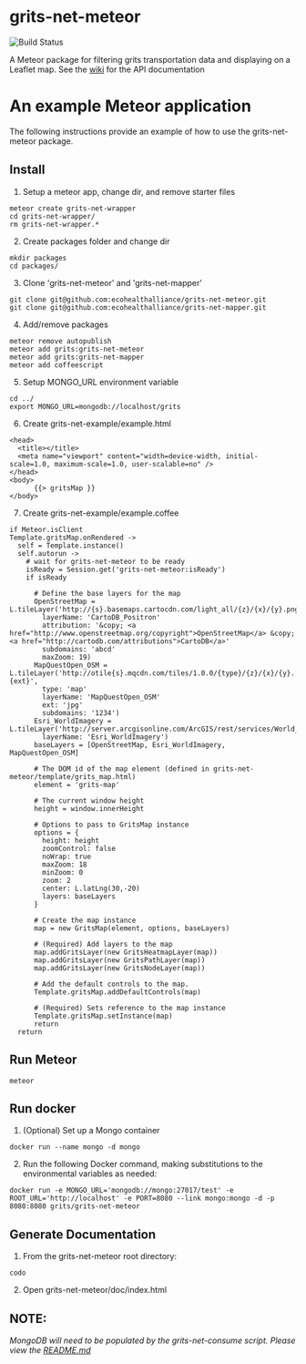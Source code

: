 # grits-net-meteor
![Build Status](https://circleci.com/gh/ecohealthalliance/grits-net-meteor.svg?style=shield&circle-token=0bb5a68a6c2ff8aea6f0ae0c324a738362198f10)

A Meteor package for filtering grits transportation data and displaying on
a Leaflet map.  See the [wiki](https://github.com/ecohealthalliance/grits-net-meteor/wiki) for the API documentation

# An example Meteor application

The following instructions provide an example of how to use the grits-net-meteor package.

## Install
1. Setup a meteor app, change dir, and remove starter files

  ```
  meteor create grits-net-wrapper
  cd grits-net-wrapper/
  rm grits-net-wrapper.*
  ```

2. Create packages folder and change dir

  ```
  mkdir packages
  cd packages/
  ```

3. Clone 'grits-net-meteor' and 'grits-net-mapper'

  ```
  git clone git@github.com:ecohealthalliance/grits-net-meteor.git
  git clone git@github.com:ecohealthalliance/grits-net-mapper.git
  ```

4. Add/remove packages

  ```
  meteor remove autopublish
  meteor add grits:grits-net-meteor
  meteor add grits:grits-net-mapper
  meteor add coffeescript
  ```

5. Setup MONGO_URL environment variable

  ```
  cd ../
  export MONGO_URL=mongodb://localhost/grits
  ```

6. Create grits-net-example/example.html

  ```
  <head>
    <title></title>
    <meta name="viewport" content="width=device-width, initial-scale=1.0, maximum-scale=1.0, user-scalable=no" />
  </head>
  <body>
    	{{> gritsMap }}
  </body>
  ```

7. Create grits-net-example/example.coffee

  ```
if Meteor.isClient
  Template.gritsMap.onRendered ->
    self = Template.instance()
    self.autorun ->
      # wait for grits-net-meteor to be ready
      isReady = Session.get('grits-net-meteor:isReady')
      if isReady

        # Define the base layers for the map
        OpenStreetMap = L.tileLayer('http://{s}.basemaps.cartocdn.com/light_all/{z}/{x}/{y}.png',
          layerName: 'CartoDB_Positron'
          attribution: '&copy; <a href="http://www.openstreetmap.org/copyright">OpenStreetMap</a> &copy; <a href="http://cartodb.com/attributions">CartoDB</a>'
          subdomains: 'abcd'
          maxZoom: 19)
        MapQuestOpen_OSM = L.tileLayer('http://otile{s}.mqcdn.com/tiles/1.0.0/{type}/{z}/{x}/{y}.{ext}',
          type: 'map'
          layerName: 'MapQuestOpen_OSM'
          ext: 'jpg'
          subdomains: '1234')
        Esri_WorldImagery = L.tileLayer('http://server.arcgisonline.com/ArcGIS/rest/services/World_Imagery/MapServer/tile/{z}/{y}/{x}',
          layerName: 'Esri_WorldImagery')
        baseLayers = [OpenStreetMap, Esri_WorldImagery, MapQuestOpen_OSM]

        # The DOM id of the map element (defined in grits-net-meteor/template/grits_map.html)
        element = 'grits-map'

        # The current window height
        height = window.innerHeight

        # Options to pass to GritsMap instance
        options = {
          height: height
          zoomControl: false
          noWrap: true
          maxZoom: 18
          minZoom: 0
          zoom: 2
          center: L.latLng(30,-20)
          layers: baseLayers
        }

        # Create the map instance
        map = new GritsMap(element, options, baseLayers)

        # (Required) Add layers to the map
        map.addGritsLayer(new GritsHeatmapLayer(map))
        map.addGritsLayer(new GritsPathLayer(map))
        map.addGritsLayer(new GritsNodeLayer(map))

        # Add the default controls to the map.
        Template.gritsMap.addDefaultControls(map)

        # (Required) Sets reference to the map instance
        Template.gritsMap.setInstance(map)
        return
    return
  ```

## Run Meteor

  ```
  meteor
  ```

## Run docker
 1. (Optional) Set up a Mongo container

  ``` docker run --name mongo -d mongo ```

 2. Run the following Docker command, making substitutions to the environmental variables as needed:

 ``` docker run -e MONGO_URL='mongodb://mongo:27017/test' -e ROOT_URL='http://localhost' -e PORT=8080 --link mongo:mongo -d -p 8080:8080 grits/grits-net-meteor ```

## Generate Documentation

 1. From the grits-net-meteor root directory:

  ```
  codo
  ```

 2. Open grits-net-meteor/doc/index.html


## NOTE:

*MongoDB will need to be populated by the grits-net-consume script.  Please view the [README.md](https://github.com/ecohealthalliance/grits-net-consume/blob/master/README.md)*
